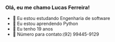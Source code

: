 ### Olá, eu me chamo Lucas Ferreira!

- 🔭 Eu estou estudando Engenharia de software
- 🌱 Eu estou aprendendo Python
- 👯 Eu tenho 19 anos
- 💬 Número para contato:(92) 99445-9129
